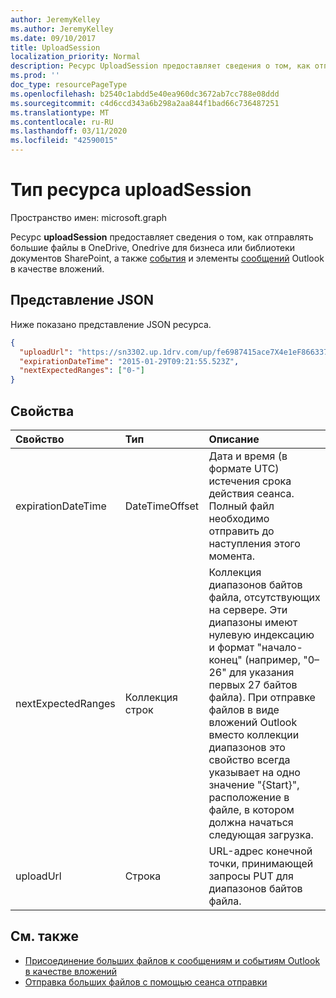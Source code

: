 ```yaml
---
author: JeremyKelley
ms.author: JeremyKelley
ms.date: 09/10/2017
title: UploadSession
localization_priority: Normal
description: Ресурс UploadSession предоставляет сведения о том, как отправлять большие файлы в OneDrive, OneDrive для бизнеса или библиотеки документов SharePoint, а также в виде вложений файлов в события и объекты сообщений Outlook.
ms.prod: ''
doc_type: resourcePageType
ms.openlocfilehash: b2540c1abdd5e40ea960dc3672ab7cc788e08ddd
ms.sourcegitcommit: c4d6ccd343a6b298a2aa844f1bad66c736487251
ms.translationtype: MT
ms.contentlocale: ru-RU
ms.lasthandoff: 03/11/2020
ms.locfileid: "42590015"
---
```

# <a name="uploadsession-resource-type"></a>Тип ресурса uploadSession

Пространство имен: microsoft.graph

Ресурс **uploadSession** предоставляет сведения о том, как отправлять большие файлы в OneDrive, Onedrive для бизнеса или библиотеки документов SharePoint, а также [события](event.md) и элементы [сообщений](message.md) Outlook в качестве вложений.

## <a name="json-representation"></a>Представление JSON

Ниже показано представление JSON ресурса.

<!-- {
  "blockType": "resource",
  "optionalProperties": [ "uploadUrl", "nextExpectedRanges" ],
  "@odata.type": "microsoft.graph.uploadSession"
}-->

```json
{
  "uploadUrl": "https://sn3302.up.1drv.com/up/fe6987415ace7X4e1eF866337",
  "expirationDateTime": "2015-01-29T09:21:55.523Z",
  "nextExpectedRanges": ["0-"]
}
```

## <a name="properties"></a>Свойства


| Свойство       | Тип              |Описание
|:-------------------|:------------------|:------------------------------------
| expirationDateTime | DateTimeOffset    | Дата и время (в формате UTC) истечения срока действия сеанса. Полный файл необходимо отправить до наступления этого момента.
| nextExpectedRanges | Коллекция строк | Коллекция диапазонов байтов файла, отсутствующих на сервере. Эти диапазоны имеют нулевую индексацию и формат "начало-конец" (например, "0–26" для указания первых 27 байтов файла). При отправке файлов в виде вложений Outlook вместо коллекции диапазонов это свойство всегда указывает на одно значение "{Start}", расположение в файле, в котором должна начаться следующая загрузка.
| uploadUrl          | Строка            | URL-адрес конечной точки, принимающей запросы PUT для диапазонов байтов файла.

## <a name="see-also"></a>См. также

- [Присоединение больших файлов к сообщениям и событиям Outlook в качестве вложений](/graph/outlook-large-attachments)
- [Отправка больших файлов с помощью сеанса отправки](../api/driveitem-createuploadsession.md)

<!-- uuid: 8fcb5dbc-d5aa-4681-8e31-b001d5168d79
2015-10-25 14:57:30 UTC -->
<!-- {
  "type": "#page.annotation",
  "description": "UploadSession is used to provide information about large file uploads.",
  "section": "documentation",
  "tocPath": "Resources/UploadSession"
} -->
